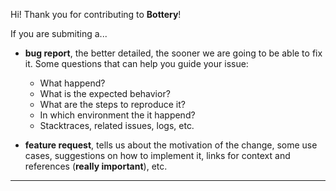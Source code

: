 Hi! Thank you for contributing to **Bottery**!

If you are submiting a...

- **bug report**, the better detailed, the sooner we are going to be able to
fix it. Some questions that can help you guide your issue:
	- What happend?
	- What is the expected behavior?
	- What are the steps to reproduce it?
	- In which environment the it happend?
	- Stacktraces, related issues, logs, etc.

- **feature request**, tells us about the motivation of the change, some use
cases, suggestions on how to implement it, links for context and references
(**really important**), etc.

---
